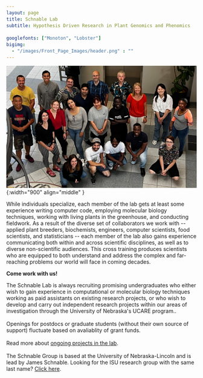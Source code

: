 ```yaml
---
layout: page
title: Schnable Lab
subtitle: Hypothesis Driven Research in Plant Genomics and Phenomics

googlefonts: ["Monoton", "Lobster"]
bigimg:
  - "/images/Front_Page_Images/header.png" : ""
---
```


<script type="application/ld+json">
{ "@context": "https://schema.org",
 "@type": "Organization",
 "name": "Schnable Lab",
 "url": "http://schnablelab.org/",
 "logo": "http://schnablelab.org/images/lab_logo.jpg",
 "foundingDate": "2014",
 "founders": [
 {
 "@type": "Person",
 "name": "James Schnable",
  "Description": "Scientist",
 "alternateName": "James C. Schnable",
 "alumniOf": {
   "type": "CollegeOrUniversity",
   "name": "University of California-Berkeley",
   "sameAs": "https://en.wikipedia.org/wiki/University_of_California,_Berkeley"
 },
 "award": [
   "NAPPN Early Career Award (2019)",
   "ASPB Early Career Award (2019)",
   "Marcus Rhoades Early Career Award in maize genetics (2018)"
 ],
 "disambiguatingDescription": "Plant Biologist",
 "gender": "Male",
 "honorificPrefix": "Dr.",
 "honorificSuffix": "PhD",
 "image": "https://agronomy.unl.edu/images/faculty/SchnableJames_809x1010_0.jpg",
 "jobTitle": "Associate Professor",
 "nationality": "American",
 "sameAs": [
   "https://twitter.com/szintri",
   "https://scholar.google.com/citations?user=cik4JVYAAAAJ&hl=en"
 ]
 }],
 "address": {
 "@type": "PostalAddress",
 "streetAddress": "1900 Vine Street",
 "addressLocality": "Lincoln",
 "addressRegion": "NE",
 "postalCode": "68588",
 "addressCountry": "USA"
 },
 "sameAs": [
 "https://twitter.com/schnablelab"
 ]}
</script>

![The Whole Schnable Lab](/images/lab2022_v2.jpg){:width="900" align="middle" }

While individuals specialize, each member of the lab gets at least some experience writing computer code, employing molecular biology techniques, working with living plants in the greenhouse, and conducting fieldwork. As a result of the diverse set of collaborators we work with -- applied plant breeders, biochemists, engineers, computer scientists, food scientists, and statisticians -- each member of the lab also gains experience communicating both within and across scientific disciplines, as well as to diverse non-scientific audiences. This cross training produces scientists who are equipped to both understand and address the complex and far-reaching problems our world will face in coming decades.

**Come work with us!**

The Schnable Lab is always recruiting promising undergraduates who either wish to gain experience in computational or molecular biology techniques working as paid assistants on existing research projects, or who wish to develop and carry out independent research projects within our areas of investigation through the University of Nebraska's UCARE program..
<br><br>
Openings for postdocs or graduate students (without their own source of support) fluctuate based on avaliablity of grant funds.
<br><br>
Read more about [ongoing projects in the lab](/research/).
<br><br>
The Schnable Group is based at the University of Nebraska-Lincoln and is lead by James Schnable. Looking for the ISU research group with the same last name? [Click here](https://schnablelab.plantgenomics.iastate.edu/).
